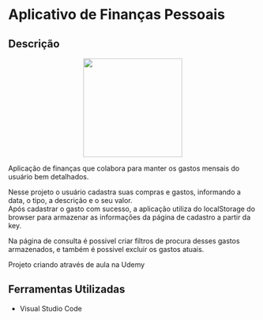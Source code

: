 # Aplicativo de Finanças Pessoais

## Descrição

<p align="center">
  <img src="https://i.imgur.com/5JsC0v8.png" height="200">
</p>

Aplicação de finanças que colabora para manter os gastos mensais do usuário bem detalhados.

Nesse projeto o usuário cadastra suas compras e gastos, informando a data, o tipo, a descrição e o seu valor.<br>
Após cadastrar o gasto com sucesso, a aplicação utiliza do localStorage do browser para armazenar as informações da página de cadastro a partir da key. 

Na página de consulta é possivel criar filtros de procura desses gastos armazenados, e também é possivel excluir os gastos atuais.

Projeto criando através de aula na Udemy

## Ferramentas Utilizadas
- Visual Studio Code
